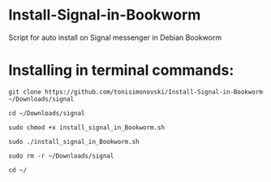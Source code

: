 # Install-Signal-in-Bookworm
Script for auto install on Signal messenger in Debian Bookworm

# Installing in terminal commands:

    git clone https://github.com/tonisimonovski/Install-Signal-in-Bookworm ~/Downloads/signal

    cd ~/Downloads/signal

    sudo chmod +x install_signal_in_Bookworm.sh

    sudo ./install_signal_in_Bookworm.sh

    sudo rm -r ~/Downloads/signal

    cd ~/
